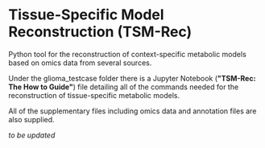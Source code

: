 # Tissue-Specific Model Reconstruction (TSM-Rec)
Python tool for the reconstruction of context-specific metabolic models based on omics data from several sources.

Under the glioma_testcase folder there is a Jupyter Notebook (**"TSM-Rec: The How to Guide"**) file detailing all of the commands needed for the reconstruction of tissue-specific metabolic models.

All of the supplementary files including omics data and annotation files are also supplied.

*to be updated*
